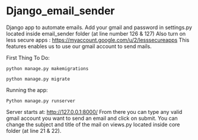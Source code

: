 # Django_email_sender
Django app to automate emails.
Add your gmail and password in settings.py located inside email_sender folder (at line number 126 & 127)
Also turn on less secure apps : https://myaccount.google.com/u/2/lesssecureapps 
This features enables us to use our gmail account to send mails.

First Thing To Do:
```
python manage.py makemigrations
```

```
python manage.py migrate
```


Running the app:
``` 
Python manage.py runserver
```
Server starts at: http://127.0.0.1:8000/ From there you can type any valid gmail account you want to send an email and click on submit.
You can change the subject and title of the mail on views.py located inside core folder (at line 21 & 22).
